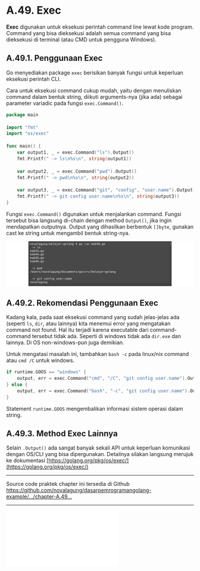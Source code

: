 # A.49. Exec

**Exec** digunakan untuk eksekusi perintah command line lewat kode program. Command yang bisa dieksekusi adalah semua command yang bisa dieksekusi di terminal (atau CMD untuk pengguna Windows).

## A.49.1. Penggunaan Exec

Go menyediakan package `exec` berisikan banyak fungsi untuk keperluan eksekusi perintah CLI.

Cara untuk eksekusi command cukup mudah, yaitu dengan menuliskan command dalam bentuk string, diikuti arguments-nya (jika ada) sebagai parameter variadic pada fungsi `exec.Command()`.

```go
package main

import "fmt"
import "os/exec"

func main() {
    var output1, _ = exec.Command("ls").Output()
    fmt.Printf(" -> ls\n%s\n", string(output1))

    var output2, _ = exec.Command("pwd").Output()
    fmt.Printf(" -> pwd\n%s\n", string(output2))

    var output3, _ = exec.Command("git", "config", "user.name").Output()
    fmt.Printf(" -> git config user.name\n%s\n", string(output3))
}
```

Fungsi `exec.Command()` digunakan untuk menjalankan command. Fungsi tersebut bisa langsung di-chain dengan method `Output()`, jika ingin mendapatkan outputnya. Output yang dihasilkan berbentuk `[]byte`, gunakan cast ke string untuk mengambil bentuk string-nya.

![Ekeskusi command menggunakan exec](images/A_exec_1_exec.png)

## A.49.2. Rekomendasi Penggunaan Exec

Kadang kala, pada saat eksekusi command yang sudah jelas-jelas ada (seperti `ls`, `dir`, atau lainnya) kita menemui error yang mengatakan command not found. Hal itu terjadi karena executable dari command-command tersebut tidak ada. Seperti di windows tidak ada `dir.exe` dan lainnya. Di OS non-windows-pun juga demikian.

Untuk mengatasi masalah ini, tambahkan `bash -c` pada linux/nix command atau `cmd /C` untuk windows.

```go
if runtime.GOOS == "windows" {
    output, err = exec.Command("cmd", "/C", "git config user.name").Output()
} else {
    output, err = exec.Command("bash", "-c", "git config user.name").Output()
}
```

Statement `runtime.GOOS` mengembalikan informasi sistem operasi dalam string.

## A.49.3. Method Exec Lainnya

Selain `.Output()` ada sangat banyak sekali API untuk keperluan komunikasi dengan OS/CLI yang bisa dipergunakan. Detailnya silakan langsung merujuk ke dokumentasi [https://golang.org/pkg/os/exec/](https://golang.org/pkg/os/exec/)

---

<div class="source-code-link">
    <div class="source-code-link-message">Source code praktek chapter ini tersedia di Github</div>
    <a href="https://github.com/novalagung/dasarpemrogramangolang-example/tree/master/chapter-A.49-exec">https://github.com/novalagung/dasarpemrogramangolang-example/.../chapter-A.49...</a>
</div>

---

<iframe src="partial/ebooks.html" class="partial-ebooks-wrapper" frameborder="0" scrolling="no"></iframe>
